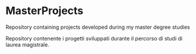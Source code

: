 # MasterProjects
Repository containing projects developed during my master degree studies

Repository contenente i progetti sviluppati durante il percorso di studi di laurea magistrale.
